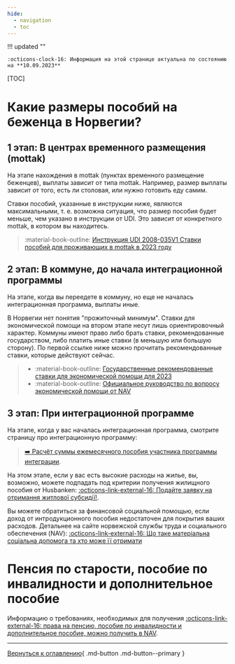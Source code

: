 ```yaml
---
hide:
  - navigation
  - toc
---
```

!!! updated ""

    :octicons-clock-16: Информация на этой странице актуальна по состоянию на **10.09.2023**

[TOC]

# Какие размеры пособий на беженца в Норвегии?
## 1 этап: В центрах временного размещения (mottak)
На этапе нахождения в mottak (пунктах временного размещение беженцев), выплаты зависит от типа mottak. Например, размер выплаты зависит от того, есть ли столовая, или нужно готовить еду самим. 

Ставки пособий, указанные в инструкции ниже, являются максимальными, т. е. возможна ситуация, что размер пособия будет меньше, чем указано в инструкции от UDI. Это зависит от конкретного mottak, в котором вы находитесь. 

> :material-book-outline: [Инструкция UDI 2008-035V1 Ставки пособий для проживающих в mottak в 2023 году](https://www.udiregelverk.no/rettskilder/udi-retningslinjer/udi-2008-035/udi-2008-035v1/)

## 2 этап: В коммуне, **до** начала интеграционной программы

На этапе, когда вы переедете в коммуну, но еще не началась интеграционная программа, выплаты иные. 

В Норвегии нет понятия "прожиточный минимум". Ставки для экономической помощи на втором этапе несут лишь ориентировочный характер. Коммуны имеют право либо брать ставки, рекомендованные государством, либо платить иные ставки (в меньшую или большую сторону). По первой ссылке ниже можно прочитать рекомендованные ставки, которые действуют сейчас. 

> - :material-book-outline: [Государственные рекомендованные ставки для экономической помощи для 2023](https://www.regjeringen.no/no/dokumenter/rundskriv-a-22023-statlege-rettleiande-retningslinjer-for-okonomisk-stonad-for-2023/id2986270/)
> - :material-book-outline: [Официальное руководство по вопросу экономической помощи от NAV](https://www.statsforvalteren.no/siteassets/fm-agder/bilder-agder/helse-omsorg-og-sosialtjenester-bilder/sosiale-tjenester/ny-veileder-om-okonomisk-stonad-etter-sosialtjenesteloven.pdf)

## 3 этап: При интеграционной программе
На этапе, когда у вас началась интеграционная программа, смотрите страницу про интеграционную программу:

> [:arrow_right: Расчёт суммы ежемесячного пособия участника программы интеграции](introduction-programme.md/#3).

На этом этапе, если у вас есть высокие расходы на жилье, вы, возможно, можете подпадать под критерии получения жилищного пособия от Husbanken: [:octicons-link-external-16: Подайте заявку на отримання житлової субсидії!](https://nedlasting.husbanken.no/Filer/9e5u.pdf). 

Вы можете обратиться за финансовой социальной помощью, если доход от интродукционного пособия недостаточен для покрытия ваших расходов. Детальнее на сайте норвежской службы труда и социального обеспечения (NAV): [:octicons-link-external-16: Що таке матеріальна соціальна допомога та хто може її отримати](https://www.nav.no/ukraina/uk#socialnadopomoga)

# Пенсия по старости, пособие по инвалидности и дополнительное пособие 
Информацию о требованиях, необходимых для получения [:octicons-link-external-16: права на пенсию, пособие по инвалидности и дополнительное пособие, можно получить в NAV](https://www.nav.no/ukraina/uk#pensiia-dopomoga-po-invalidnosti-dodatkova-dopomoga).

---

[Вернуться к оглавлению](index.md){ .md-button .md-button--primary }

